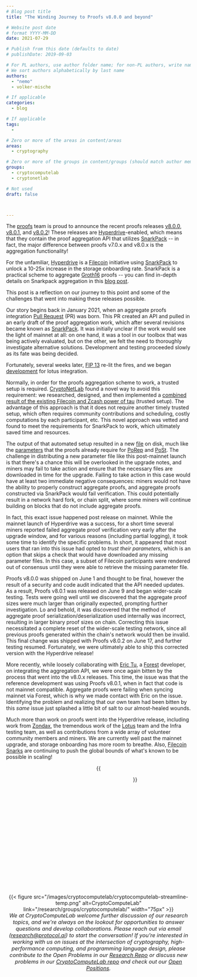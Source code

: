 ```yaml
---
# Blog post title
title: "The Winding Journey to Proofs v8.0.0 and beyond"

# Website post date
# format YYYY-MM-DD
date: 2021-07-29

# Publish from this date (defaults to date)
# publishDate: 2019-09-03

# For PL authors, use author folder name; for non-PL authors, write name as in paper within ""
# We sort authors alphabetically by last name
authors:
  - "nemo"
  - volker-mische

# If applicable
categories:
  - blog

# If applicable
tags:
  -

# Zero or more of the areas in content/areas
areas:
  - cryptography

# Zero or more of the groups in content/groups (should match author membership)
groups:
  - cryptocomputelab
  - cryptonetlab

# Not used
draft: false



---
```



The [proofs](https://github.com/filecoin-project/rust-fil-proofs) team is proud to announce the recent proofs releases [v8.0.0](https://github.com/filecoin-project/rust-fil-proofs/tree/filecoin-proofs-v8.0.0), [v8.0.1](https://github.com/filecoin-project/rust-fil-proofs/tree/filecoin-proofs-v8.0.1), and [v8.0.2](https://github.com/filecoin-project/rust-fil-proofs/tree/filecoin-proofs-v8.0.2)! These releases are [Hyperdrive](https://filecoin.io/blog/posts/filecoin-v13-hyperdrive-network-upgrade-unlocks-10-25x-increase-in-storage-onboarding/)-enabled, which means that they contain the proof aggregation API that utilizes [SnarkPack](/blog/2021/snarkpack-how-to-aggregate-snarks-efficiently/) -- in fact, the major difference between proofs v7.0.x and v8.0.x is the aggregation functionality!

For the unfamiliar, [Hyperdrive](https://filecoin.io/blog/posts/filecoin-v13-hyperdrive-network-upgrade-unlocks-10-25x-increase-in-storage-onboarding/) is a [Filecoin](https://filecoin.io/) initiative using [SnarkPack](/blog/2021/snarkpack-how-to-aggregate-snarks-efficiently/) to unlock a 10-25x increase in the storage onboarding rate. SnarkPack is a practical scheme to aggregate [Groth16](http://www.zeroknowledgeblog.com/index.php/groth16) proofs -- you can find in-depth details on Snarkpack aggregation in this [blog post](/blog/2021/snarkpack-how-to-aggregate-snarks-efficiently/).

This post is a reflection on our journey to this point and some of the challenges that went into making these releases possible.

Our story begins back in January 2021, when an aggregate proofs integration [Pull Request](https://github.com/filecoin-project/rust-fil-proofs/pull/1395) (PR) was born. This PR created an API and pulled in an early draft of the proof aggregation work, which after several revisions became known as [SnarkPack](/blog/2021/snarkpack-how-to-aggregate-snarks-efficiently/). It was initially unclear if the work would see the light of mainnet at all: on one hand, it was a tool in our toolbox that was being actively evaluated, but on the other, we felt the need to thoroughly investigate alternative solutions. Development and testing proceeded slowly as its fate was being decided.

Fortunately, several weeks later, [FIP 13](https://github.com/filecoin-project/FIPs/blob/master/FIPS/fip-0013.md) re-lit the fires, and we began [development](https://github.com/filecoin-project/filecoin-ffi/pull/166) for lotus integration.

Normally, in order for the proofs aggregation scheme to work, a trusted setup is required. [CryptoNetLab](/groups/cryptonetlab/) found a novel way to avoid this requirement: we researched, designed, and then implemented a [combined result of the existing Filecoin and Zcash power of tau](https://github.com/filecoin-project/taupipp) (trusted setup). The advantage of this approach is that it does not require another timely trusted setup, which often requires community contributions and scheduling, costly computations by each participant, etc. This novel approach was vetted and found to meet the requirements for SnarkPack to work, which ultimately saved time and resources.

The output of that automated setup resulted in a new [file](https://proofs.filecoin.io/v28-fil-inner-product-v1.srs) on disk, much like the [parameters](https://proofs.filecoin.io/) that the proofs already require for [PoRep](https://spec.filecoin.io/algorithms/pos/porep/) and [PoSt](https://spec.filecoin.io/algorithms/pos/post/). The challenge in distributing a new parameter file like this post-mainnet launch is that there's a chance this will be overlooked in the upgrade notes, and miners may fail to take action and ensure that the necessary files are downloaded in time for the upgrade. Failing to take action in this case would have at least two immediate negative consequences: miners would not have the ability to properly construct aggregate proofs, and aggregate proofs constructed via SnarkPack would fail verification. This could potentially result in a network hard fork, or chain split, where some miners will continue building on blocks that do not include aggregate proofs.

In fact, this exact issue happened post release on mainnet. While the mainnet launch of Hyperdrive was a success, for a short time several miners reported failed aggregate proof verification very early after the upgrade window, and for various reasons (including partial logging), it took some time to identify the specific problems. In short, it appeared that most users that ran into this issue had opted to *trust their parameters*, which is an option that skips a check that would have downloaded any missing parameter files. In this case, a subset of Filecoin participants were rendered out of consensus until they were able to retrieve the missing parameter file.

Proofs v8.0.0 was shipped on June 1 and thought to be final, however the result of a security and code audit indicated that the API needed updates. As a result, Proofs v8.0.1 was released on June 9 and began wider-scale testing. Tests were going well until we discovered that the aggregate proof sizes were much larger than originally expected, prompting further investigation. Lo and behold, it was discovered that the method of aggregate proof serialization/deserialization used internally was incorrect, resulting in larger binary proof sizes on chain. Correcting this issue necessitated a complete reset of the wider-scale testing network, since all previous proofs generated within the chain's network would then be invalid. This final change was shipped with Proofs v8.0.2 on June 17, and further testing resumed. Fortunately, we were ultimately able to ship this corrected version with the Hyperdrive release!

More recently, while loosely collaborating with [Eric Tu](https://github.com/EC2), a [Forest](https://github.com/ChainSafe/forest) developer, on integrating the aggregation API, we were once again bitten by the process that went into the v8.0.x releases. This time, the issue was that the reference development was using Proofs v8.0.1, when in fact that code is not mainnet compatible. Aggregate proofs were failing when syncing mainnet via Forest, which is why we made contact with Eric on the issue. Identifying the problem and realizing that our own team had been bitten by this *same* issue just splashed a little bit of salt to our almost-healed wounds.

Much more than work on proofs went into the Hyperdrive release, including work from [Zondax](https://zondax.ch/news/filecoin-v13-hyperdrive), the tremendous work of the [Lotus](https://github.com/filecoin-project/lotus) team and the Infra testing team, as well as contributions from a wide array of volunteer community members and miners. We are currently well past the mainnet upgrade, and storage onboarding has more room to breathe. Also, [Filecoin Snarks](/sites/snarks/) are continuing to push the global bounds of what's known to be possible in scaling!

<center>{{<figure src="image1.png" style="width:6.5in;height:3.18056in" caption="This image illustrates the full potential of SnarkPack vs traditional batched proof verification times and sizes">}}</center>


<center>{{< figure src="/images/cryptocomputelab/cryptocomputelab-streamline-temp.png" alt=CryptoComputeLab" link="/research/groups/cryptocomputelab/" width="75px" >}}</center>

<center style=font-size:11pt><i> We at CryptoComputeLab welcome further discussion of our research topics,  and we're always on the lookout for  opportunities to answer questions and develop collaborations. Please reach out via email (<a href="mailto:research@protocol.ai">research@protocol.ai</a>) to start the conversation! If you’re interested in working with us on issues at the intersection of cryptography, high-performance computing, and programming language design, please contribute to the Open Problems in our <a href ="https://github.com/protocol/research">Research Repo</a> or discuss new problems in our <a href ="https://github.com/protocol/CryptoComputeLab">CryptoComputeLab repo</a> and check out our <a href ="https://jobs.lever.co/protocol?team=Research%20Development"> Open Positions</a>.
</i></center>
